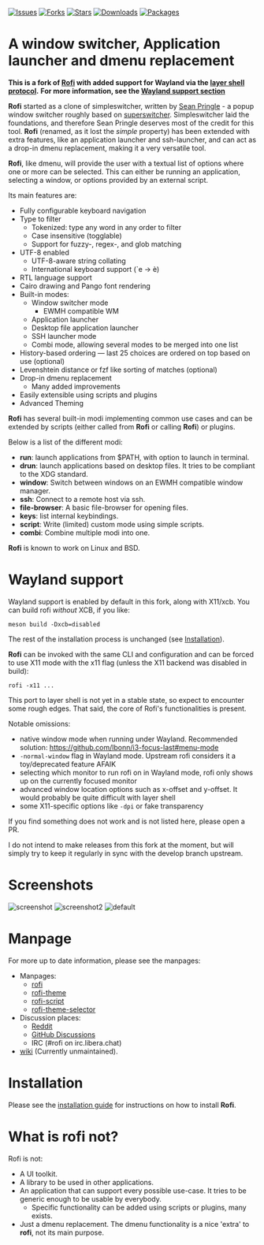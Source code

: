 [![Issues](https://img.shields.io/github/issues/lbonn/rofi.svg)](https://github.com/lbonn/rofi/issues)
[![Forks](https://img.shields.io/github/forks/lbonn/rofi.svg)](https://github.com/lbonn/rofi/network)
[![Stars](https://img.shields.io/github/stars/lbonn/rofi.svg)](https://github.com/lbonn/rofi/stargazers)
[![Downloads](https://img.shields.io/github/downloads/lbonn/rofi/total.svg)](https://github.com/lbonn/rofi/releases)
[![Packages](https://repology.org/badge/tiny-repos/rofi-wayland.svg)](https://repology.org/metapackage/rofi-wayland/versions)

# A window switcher, Application launcher and dmenu replacement

**This is a fork of [Rofi](https://github.com/davatorium/rofi) with added support for Wayland via the [layer shell protocol](https://github.com/swaywm/wlr-protocols).**
**For more information, see the [Wayland support section](#wayland-support)**

**Rofi** started as a clone of simpleswitcher, written by [Sean Pringle](http://github.com/seanpringle/simpleswitcher) - a
popup window switcher roughly based on [superswitcher](http://code.google.com/p/superswitcher/).
Simpleswitcher laid the foundations, and therefore Sean Pringle deserves most of the credit for this tool. **Rofi**
(renamed, as it lost the *simple* property) has been extended with extra features, like an application launcher and
ssh-launcher, and can act as a drop-in dmenu replacement, making it a very versatile tool.

**Rofi**, like dmenu, will provide the user with a textual list of options where one or more can be selected.
This can either be running an application, selecting a window, or options provided by an external script.

Its main features are:

*   Fully configurable keyboard navigation
*   Type to filter
    *   Tokenized: type any word in any order to filter
    *   Case insensitive (togglable)
    *   Support for fuzzy-, regex-, and glob matching
*   UTF-8 enabled
    *   UTF-8-aware string collating
    *   International keyboard support (\`e -> è)
*   RTL language support
*   Cairo drawing and Pango font rendering
*   Built-in modes:
    *   Window switcher mode
        *   EWMH compatible WM
    *   Application launcher
    *   Desktop file application launcher
    *   SSH launcher mode
    *   Combi mode, allowing several modes to be merged into one list
*   History-based ordering — last 25 choices are ordered on top based on use (optional)
*   Levenshtein distance or fzf like sorting of matches (optional)
*   Drop-in dmenu replacement
    *   Many added improvements
*   Easily extensible using scripts and plugins
*   Advanced Theming

**Rofi** has several built-in modi implementing common use cases and can be extended by scripts (either called from
**Rofi** or calling **Rofi**) or plugins.

Below is a list of the different modi:

* **run**: launch applications from $PATH, with option to launch in terminal.
* **drun**: launch applications based on desktop files. It tries to be compliant to the XDG standard.
* **window**: Switch between windows on an EWMH compatible window manager.
* **ssh**: Connect to a remote host via ssh.
* **file-browser**: A basic file-browser for opening files.
* **keys**: list internal keybindings.
* **script**: Write (limited) custom mode using simple scripts.
* **combi**: Combine multiple modi into one.

**Rofi** is known to work on Linux and BSD.

# Wayland support

Wayland support is enabled by default in this fork, along with X11/xcb. You can build rofi _without_ XCB, if you like:

```
meson build -Dxcb=disabled
```

The rest of the installation process is unchanged (see [Installation](#Installation)).

**Rofi** can be invoked with the same CLI and configuration and can be forced to use X11 mode with the x11 flag (unless the X11 backend was disabled in build):

    rofi -x11 ...

This port to layer shell is not yet in a stable state, so expect to encounter some rough edges. That said, the core of Rofi's functionalities is present.

Notable omissions:

  * native window mode when running under Wayland. Recommended solution: https://github.com/lbonn/i3-focus-last#menu-mode
  * `-normal-window` flag in Wayland mode. Upstream rofi considers it a toy/deprecated feature AFAIK
  * selecting which monitor to run rofi on in Wayland mode, rofi only shows up on the currently focused monitor
  * advanced window location options such as x-offset and y-offset. It would probably be quite difficult with layer shell
  * some X11-specific options like `-dpi` or fake transparency

If you find something does not work and is not listed here, please open a PR.

I do not intend to make releases from this fork at the moment, but will simply try to keep it regularly in sync with the develop branch upstream.

# Screenshots

![screenshot](https://raw.githubusercontent.com/davatorium/rofi/next/releasenotes/1.6.0/icons.png)
![screenshot2](https://raw.githubusercontent.com/davatorium/rofi/next/releasenotes/1.6.0/icons2.png)
![default](https://raw.githubusercontent.com/davatorium/rofi/next/releasenotes/1.4.0/rofi-no-fzf.png)

# Manpage

For more up to date information, please see the manpages:

 * Manpages:
     * [rofi](doc/rofi.1.markdown)
     * [rofi-theme](doc/rofi-theme.5.markdown)
     * [rofi-script](doc/rofi-script.5.markdown)
     * [rofi-theme-selector](doc/rofi-theme-selector.1.markdown)
 * Discussion places:
     * [Reddit](https://reddit.com/r/qtools/)
     * [GitHub Discussions](https://github.com/davatorium/rofi/discussions)
     * IRC (#rofi on irc.libera.chat)
 * [wiki](https://github.com/davatorium/rofi/wiki) (Currently unmaintained).

# Installation

Please see the [installation guide](INSTALL.md) for instructions on how to
install **Rofi**.

# What is rofi not?

Rofi is not:

*   A UI toolkit.
*   A library to be used in other applications.
*   An application that can support every possible use-case. It tries to be generic enough to be usable by everybody.
    * Specific functionality can be added using scripts or plugins, many exists.
*   Just a dmenu replacement. The dmenu functionality is a nice 'extra' to **rofi**, not its main purpose.
